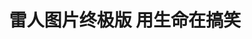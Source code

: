 ---
description: 下载后可以离线观看的雷人图片。都是图片看着也容易腻，各种杂志已经探索出路子来，就是要图文并茂。
layout: post
results:
- primaryGenreName: Entertainment
  version: '1.2'
  trackViewUrl: https://itunes.apple.com/cn/app/lei-ren-tu-pian-zhong-ji-ban/id673974504?mt=8&uo=4
  artworkUrl100: http://a818.phobos.apple.com/us/r30/Purple/v4/09/7f/06/097f06e7-f2a2-5ff3-2bde-85610f37a64f/mzl.ftqyxsss.png
  artworkUrl60: http://a490.phobos.apple.com/us/r30/Purple6/v4/e0/56/03/e0560359-8a55-bc59-e179-0f489674ba65/icon.png
  userRatingCountForCurrentVersion: 5
  sellerName: Huizhe Xiao
  supportedDevices:
  - iPad23G
  - iPadThirdGen4G
  - iPhone4S
  - iPodTouchFifthGen
  - iPadMini4G
  - iPadFourthGen4G
  - iPad2Wifi
  - iPadFourthGen
  - iPodTouchourthGen
  - iPhone4
  - iPodTouchThirdGen
  - iPad3G
  - iPadThirdGen
  - iPadMini
  - iPhone5
  - iPhone-3GS
  - iPadWifi
  genres:
  - 娱乐
  - 摄影与录像
  trackName: 雷人图片终极版 用生命在搞笑
  description: "雷人图片终极版：AppStore上最搞笑，最海量，最省流量，最简单的雷人看图App！\nWIFI下自动更新下载+海量爆笑图片+无脑简单操作！\n渺小的绳命们哪！在强大的滚滚天雷面前颤抖吧！！\n\n\n●
    牛逼闪闪的功能列表\n> 雷人图片，每天更新，哥亲自挑选，保证拍伤大腿，咳出鲜血，亮瞎双眼\n  我们始终坚持，雷人内涵图片最重要的一点：好玩\n\n>
    WIFI下自动开始更新图片，一旦你走出WIFI区域，程序会自动停止下载！\n  幽默诚可贵，流量价更高，我们绝对不会在用户不知情的情况下下载一张图片！\n
    \ 雷人图片终极版，关心流量，更关心你\n\n> 第一次WiFi下打开自动下载1300多张最搞笑图片，以后每天更新50张\n  质量很重要，数量也很重要！\n\n>
    在3G下用户可以手动执行图片更新操作\n\n> 同时支持iPhone和iPad\n\n> 和相册一样的简单操作，支持放大缩小, 手势控制,
    以及全屏浏览 \n\n> 保存到本地、分享到微信、新浪微博、腾讯微博、人人、网易微博、邮件。\n  小伙伴和小伙伴的小伙伴都惊呆了！都惊呆了！\n\n●
    一脉传承的家族系列 \n2011年01月： “雷人图片 2011” \n2011年03月： “雷人图片第二辑” \n2011年08月： “雷人图片第三辑”
    \n2011年12月： “雷人图片第四辑” \n2012年03月： “雷人图片第五辑”\n2013年07月： “雷人图片终极版”！！！"
  price: 0
  trackId: 673974504
  releaseDate: '2013-08-24T08:56:35Z'
  screenshotUrls:
  - http://a2.mzstatic.com/us/r30/Purple4/v4/cd/1e/42/cd1e42b1-0976-ba14-ad56-8e2863910198/screen1136x1136.jpeg
  - http://a4.mzstatic.com/us/r30/Purple/v4/29/e1/e5/29e1e566-921b-88d8-0ce4-3d7ca19088cd/screen1136x1136.jpeg
  - http://a4.mzstatic.com/us/r30/Purple4/v4/c0/86/f4/c086f4c6-e719-82be-8bb1-b5a621a83564/screen1136x1136.jpeg
  - http://a2.mzstatic.com/us/r30/Purple/v4/da/5b/8f/da5b8fe0-c80d-4def-429c-c3d489912cd8/screen1136x1136.jpeg
  - http://a5.mzstatic.com/us/r30/Purple4/v4/86/ac/4d/86ac4dd6-d994-80fd-942f-62856be975ce/screen1136x1136.jpeg
  artistViewUrl: https://itunes.apple.com/cn/artist/huizhe/id402240355?uo=4
  primaryGenreId: 6016
  userRatingCount: 5
  averageUserRatingForCurrentVersion: 5
  kind: software
  fileSizeBytes: '9495674'
  bundleId: name.huizhe.leiz
  releaseNotes: 修复了某些情况下会导致iCloud存储空间被占用的情况
  trackContentRating: 17+
  artistName: '@Huizhe'
  trackCensoredName: 雷人图片终极版 用生命在搞笑
  isGameCenterEnabled: false
  contentAdvisoryRating: 17+
  languageCodesISO2A:
  - NB
  - CA
  - CS
  - DA
  - NL
  - EN
  - FI
  - FR
  - DE
  - EL
  - HE
  - HU
  - ID
  - IT
  - JA
  - KO
  - PL
  - PT
  - RO
  - RU
  - ZH
  - SK
  - ES
  - SV
  - ZH
  - TR
  averageUserRating: 5
  features:
  - iosUniversal
  wrapperType: software
  artworkUrl512: http://a818.phobos.apple.com/us/r30/Purple/v4/09/7f/06/097f06e7-f2a2-5ff3-2bde-85610f37a64f/mzl.ftqyxsss.png
  formattedPrice: 免费
  artistId: 402240355
  genreIds:
  - '6016'
  - '6008'
  currency: CNY
  ipadScreenshotUrls:
  - http://a2.mzstatic.com/us/r30/Purple4/v4/25/a2/09/25a2098a-770d-8248-53fd-5a7b41a7b4a1/screen480x480.jpeg
  - http://a3.mzstatic.com/us/r30/Purple4/v4/0f/fb/38/0ffb3843-0630-ea56-3607-fa7ff409a94f/screen480x480.jpeg
  - http://a2.mzstatic.com/us/r30/Purple/v4/b6/24/29/b62429a9-f08a-bd18-ec20-68e602df21ab/screen480x480.jpeg
  - http://a2.mzstatic.com/us/r30/Purple/v4/43/dd/41/43dd417d-2a6a-3f18-6728-e5f529fee669/screen480x480.jpeg
  - http://a3.mzstatic.com/us/r30/Purple4/v4/c5/b6/7e/c5b67eaf-07dd-124d-0616-efb65da14e09/screen480x480.jpeg
category: 娱乐
tags: tag1
resultCount: 1
title: 雷人图片终极版 用生命在搞笑

---
